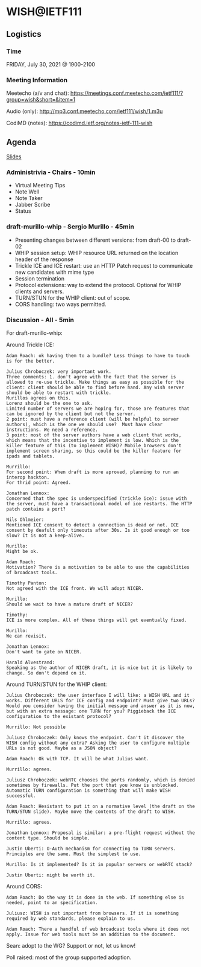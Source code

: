 # WISH@IETF111

## Logistics

### Time

FRIDAY, July 30, 2021 @ 1900-2100

### Meeting Information

Meetecho (a/v and chat):
https://meetings.conf.meetecho.com/ietf111/?group=wish&short=&item=1

Audio (only):
http://mp3.conf.meetecho.com/ietf111/wish/1.m3u

CodiMD (notes):
https://codimd.ietf.org/notes-ietf-111-wish

## Agenda

[Slides](https://github.com/wish-wg/wg-materials/blob/main/ietf111/wish%40ietf111.pdf)

### Administrivia - Chairs - 10min

- Virtual Meeting Tips
- Note Well
- Note Taker
- Jabber Scribe
- Status

### draft-murillo-whip - Sergio Murillo - 45min

* Presenting changes between different versions: from draft-00 to draft-02
* WHIP session setup: WHIP resource URL returned on the location header of the response
* Trickle ICE and ICE restart: use an HTTP Patch request to communicate new candidates with mime type
* Session termination
* Protocol extensions: way to extend the protocol. Optional for WHIP clients and servers.
* TURN/STUN for the WHIP client: out of scope.
* CORS handling: two ways permitted. 

### Discussion - All - 5min

For draft-murillo-whip:

Around Trickle ICE:

    Adam Roach: ok having them to a bundle? Less things to have to touch is for the better.

    Julius Chroboczek: very important work. 
    Three comments: 1. don't agree with the fact that the server is allowed to re-use trickle. Make things as easy as possible for the client: client should be able to find before hand. Any wish server should be able to restart with trickle. 
    Murillos agrees on this.
    Lorenz should be the one to ask.
    Limited number of servers we are hoping for, those are features that can be ignored by the client but not the server.
    2 point: must have a reference client (will be helpful to server authors), which is the one we should use?  Must have clear instructions. We need a reference.
    3 point: most of the server authors have a web client that works, which means that the incentive to implement is low. Which is the killer feature of this (to implement WISH)? Mobile browsers don't implement screen sharing, so this could be the killer feature for ipads and tablets.

    Murrillo: 
    For second point: When draft is more aproved, planning to run an interop hackton.
    For thrid point: Agreed.

    Jonathan Lennox:
    Concerned that the spec is underspecified (trickle ice): issue with the server, must have a transactional model of ice restarts. The HTTP patch contains a port?

    Nils Ohlmeier: 
    Mentioned ICE consent to detect a connection is dead or not. ICE consent by deafult only timeouts after 30s. Is it good enough or too slow? It is not a keep-alive.

    Murillo:
    Might be ok.

    Adam Roach:
    Motivation? There is a motivation to be able to use the capabilities of broadcast tools.

    Timothy Panton:
    Not agreed with the ICE front. We will adopt NICER.

    Murillo:
    Should we wait to have a mature draft of NICER?

    Timothy:
    ICE is more complex. All of these things will get eventually fixed.

    Murillo:
    We can revisit. 

    Jonathan Lennox:
    Don't want to gate on NICER. 

    Harald Alvestrand:
    Speaking as the author of NICER draft, it is nice but it is likely to change. So don't depend on it. 

Around TURN/STUN for the WHIP client:

    Julius Chroboczek: the user interface I will like: a WISH URL and it works. Different URLS for ICE config and endpoint? Must give two URLs? Would you consider having the initial message and answer as it is now, but with an extra message: one TURN for you? Piggieback the ICE configuration to the existant protocol?

    Murrillo: Not possible

    Juliusz Chroboczek: Only knows the endpoint. Can't it discover the WISH config without any extra? Asking the user to configure multiple URLs is not good. Maybe as a JSON object?

    Adam Roach: Ok with TCP. It will be what Julius want. 

    Murrillo: agrees.

    Juliusz Chroboczek: webRTC chooses the ports randomly, which is denied sometimes by firewalls. Put the port that you know is unblocked. Automatic TURN configuration is something that will make WISH successful.

    Adam Roach: Hesistant to put it on a normative level (the draft on the TURN/STUN slide). Maybe move the contents of the draft to WISH.

    Murrillo: agrees.

    Jonathan Lennox: Proposal is similar: a pre-flight request without the content type. Should be simple.

    Justin Uberti: O-Auth mechanism for connecting to TURN servers. Principles are the same. Must the simplest to use. 

    Murillo: Is it implemented? Is it in popular servers or webRTC stack? 

    Justin Uberti: might be worth it.

Around CORS:

    Adam Roach: Do the way it is done in the web. If something else is needed, point to an specification. 

    Juliusz: WISH is not important from browsers. If it is something required by web standards, please explain to us. 

    Adam Roach: There a handful of web broadcast tools where it does not apply. Issue for web tools must be an addition to the document.

Sean: adopt to the WG? Support or not, let us know!

Poll raised: most of the group supported adoption. 
